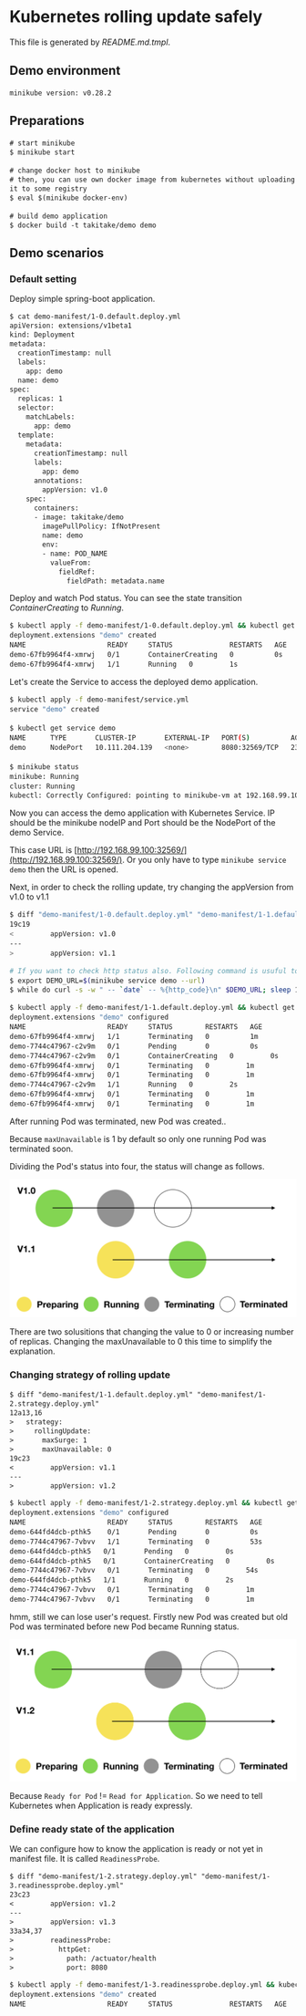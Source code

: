 Kubernetes rolling update safely
================================

This file is generated by *README.md.tmpl*.

## Demo environment

```
minikube version: v0.28.2
```

## Preparations

```shell
# start minikube
$ minikube start

# change docker host to minikube
# then, you can use own docker image from kubernetes without uploading it to some registry
$ eval $(minikube docker-env)

# build demo application
$ docker build -t takitake/demo demo
```

## Demo scenarios

### Default setting

Deploy simple spring-boot application.

```
$ cat demo-manifest/1-0.default.deploy.yml
apiVersion: extensions/v1beta1
kind: Deployment
metadata:
  creationTimestamp: null
  labels:
    app: demo
  name: demo
spec:
  replicas: 1
  selector:
    matchLabels:
      app: demo
  template:
    metadata:
      creationTimestamp: null
      labels:
        app: demo
      annotations:
        appVersion: v1.0
    spec:
      containers:
      - image: takitake/demo
        imagePullPolicy: IfNotPresent
        name: demo
        env:
        - name: POD_NAME
          valueFrom:
            fieldRef:
              fieldPath: metadata.name
```

Deploy and watch Pod status. You can see the state transition *ContainerCreating* to *Running*.

```sh
$ kubectl apply -f demo-manifest/1-0.default.deploy.yml && kubectl get pods -w
deployment.extensions "demo" created
NAME                    READY     STATUS              RESTARTS   AGE
demo-67fb9964f4-xmrwj   0/1       ContainerCreating   0          0s
demo-67fb9964f4-xmrwj   1/1       Running   0         1s
```

Let's create the Service to access the deployed demo application.

```sh
$ kubectl apply -f demo-manifest/service.yml
service "demo" created

$ kubectl get service demo
NAME      TYPE       CLUSTER-IP       EXTERNAL-IP   PORT(S)          AGE
demo      NodePort   10.111.204.139   <none>        8080:32569/TCP   23s

$ minikube status
minikube: Running
cluster: Running
kubectl: Correctly Configured: pointing to minikube-vm at 192.168.99.100
```

Now you can access the demo application with Kubernetes Service. IP should be the minikube nodeIP and Port should be the NodePort of the demo Service.

This case URL is [http://192.168.99.100:32569/](http://192.168.99.100:32569/). Or you only have to type `minikube service demo` then the URL is opened.

Next, in order to check the rolling update, try changing the appVersion from v1.0 to v1.1

```sh
$ diff "demo-manifest/1-0.default.deploy.yml" "demo-manifest/1-1.default.deploy.yml"
19c19
<         appVersion: v1.0
---
>         appVersion: v1.1
```

```sh
# If you want to check http status also. Following command is usuful to check the status every 1 sec.
$ export DEMO_URL=$(minikube service demo --url)
$ while do curl -s -w " -- `date` -- %{http_code}\n" $DEMO_URL; sleep 1s; done
```

```sh
$ kubectl apply -f demo-manifest/1-1.default.deploy.yml && kubectl get pods -w
deployment.extensions "demo" configured
NAME                    READY     STATUS        RESTARTS   AGE
demo-67fb9964f4-xmrwj   1/1       Terminating   0          1m
demo-7744c47967-c2v9m   0/1       Pending       0          0s
demo-7744c47967-c2v9m   0/1       ContainerCreating   0         0s
demo-67fb9964f4-xmrwj   0/1       Terminating   0         1m
demo-67fb9964f4-xmrwj   0/1       Terminating   0         1m
demo-7744c47967-c2v9m   1/1       Running   0         2s
demo-67fb9964f4-xmrwj   0/1       Terminating   0         1m
demo-67fb9964f4-xmrwj   0/1       Terminating   0         1m
```

After running Pod was terminated, new Pod was created..

Because `maxUnavailable` is 1 by default so only one running Pod was terminated soon.

Dividing the Pod's status into four, the status will change as follows.

![v1.1 rolligng update timeline](img/1-1.png)

There are two solusitions that changing the value to 0 or increasing number of replicas.
Changing the maxUnavailable to 0 this time to simplify the explanation.

### Changing strategy of rolling update

```
$ diff "demo-manifest/1-1.default.deploy.yml" "demo-manifest/1-2.strategy.deploy.yml"
12a13,16
>   strategy:
>     rollingUpdate:
>       maxSurge: 1
>       maxUnavailable: 0
19c23
<         appVersion: v1.1
---
>         appVersion: v1.2
```

```sh
$ kubectl apply -f demo-manifest/1-2.strategy.deploy.yml && kubectl get pods -w
deployment.extensions "demo" configured
NAME                    READY     STATUS        RESTARTS   AGE
demo-644fd4dcb-pthk5    0/1       Pending       0          0s
demo-7744c47967-7vbvv   1/1       Terminating   0          53s
demo-644fd4dcb-pthk5   0/1       Pending   0         0s
demo-644fd4dcb-pthk5   0/1       ContainerCreating   0         0s
demo-7744c47967-7vbvv   0/1       Terminating   0         54s
demo-644fd4dcb-pthk5   1/1       Running   0         2s
demo-7744c47967-7vbvv   0/1       Terminating   0         1m
demo-7744c47967-7vbvv   0/1       Terminating   0         1m
```

hmm, still we can lose user's request. Firstly new Pod was created but old Pod was terminated before new Pod became Running status.

![v1.2 rolling update timeline](img/1-2.png)

Because `Ready for Pod` != `Read for Application`. So we need to tell Kubernetes when Application is ready expressly.

### Define ready state of the application

We can configure how to know the application is ready or not yet in manifest file. It is called `ReadinessProbe`.

```
$ diff "demo-manifest/1-2.strategy.deploy.yml" "demo-manifest/1-3.readinessprobe.deploy.yml"
23c23
<         appVersion: v1.2
---
>         appVersion: v1.3
33a34,37
>         readinessProbe:
>           httpGet:
>             path: /actuator/health
>             port: 8080
```

```sh
$ kubectl apply -f demo-manifest/1-3.readinessprobe.deploy.yml && kubectl get pods -w
deployment.extensions "demo" created
NAME                    READY     STATUS              RESTARTS   AGE
```

